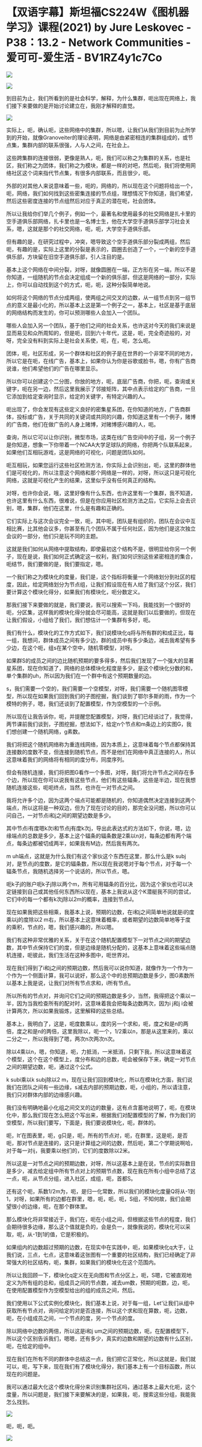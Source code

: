 # 【双语字幕】斯坦福CS224W《图机器学习》课程(2021) by Jure Leskovec - P38：13.2 - Network Communities - 爱可可-爱生活 - BV1RZ4y1c7Co

![](img/c3f1e08c022f50f5c3bf18cd7733ad0e_0.png)

![](img/c3f1e08c022f50f5c3bf18cd7733ad0e_1.png)

到目前为止，我们所看到的是社会科学，解释，为什么集群，呃出现在网络上，我们接下来要做的是开始讨论建立在，我刚才解释的直觉。



![](img/c3f1e08c022f50f5c3bf18cd7733ad0e_3.png)

实际上，呃，确认呃，这些网络中的集群，所以嗯，让我们从我们到目前为止所学到的开始，就像Granoveiter的理论表明，网络是由紧密相连的集群组成的，或节点集，集群内部的联系很强，人与人之间，在社会上。

这些跨集群的连接很弱，更像是熟人，呃，我们可以称之为集群的关系，也是社区，我们称之为团体，我们称之为模块，都是一样的对吧，然后呃，我们将使用网络社区这个词来指代节点集，有很多内部联系，而且很少，呃。

外部的对其他人来说意味着一些，呃的，网络的，所以现在这个问题将给出一个，呃，网络，我们如何找到这些密集连接的节点组，理想情况下你知道，我们希望，然后这些密度连接的节点组然后对应于真正的潜在呃，社会团体。

所以让我给你们举几个例子，例如一个，最著名和使用最多的社交网络是扎卡里的空手道俱乐部网络，扎卡里也是一名博士生，他在大学空手道俱乐部学习社会关系，嗯，这就是那个的社交网络，呃，呃，大学空手道俱乐部。

但有趣的是，在研究过程中，冲突，嗯导致这个空手道俱乐部分裂成两组，然后呃，有趣的是，实际上这里的分裂是表示的，圆圈去创造了一个，一个新的空手道俱乐部，方块留在旧空手道俱乐部，引人注目的是。

基本上这个网络在中间分裂，对呀，就像圆圈在一端，正方形在另一端，所以不是你知道，一组随机的节点会决定组成一个新的俱乐部，但这是网络的一部分，实际上，你可以自动找到这个的方式，呃，呃，这种分裂简单地说。

如何将这个网络的节点分成两组，使两组之间交叉的边数，从一组节点到另一组节点的意义是最小化的，所以基本上这是第一个例子之一，基本上，社区是基于底层的网络结构而发生的，你可以预测哪些人会加入一个团队。

哪些人会加入另一个团队，基于他们之间的社会关系，也许这对今天的我们来说是显而易见和众所周知的，但是呃，回到六十年代，这是，呃，完全奇迹般的，对呀，完全没有料到实际上是社会关系使，呃，在，呃，怎么呃。

团体，呃，社区形成，另一个群体和社区的例子是在世界的一个非常不同的地方，所以它是在呃，在线广告，基本上，如果你认为你是谷歌或脸书，嗯，你有广告商说谁，他们希望他们的广告在哪里显示。

所以你可以创建这个二分图，你放的地方，呃，底层广告商，你把，呃，查询或关键字，呃在另一边，然后这里我展示了邻接矩阵，其中点表示给定的广告商，一旦它添加到给定查询时显示，给定的关键字，有特定兴趣的人。

呃出现了，你会发现有这些定义良好的密集星系团，在你知道的地方，广告商群体，投标或广告，关于共同的关键词或共同的兴趣，你知道这里有一个例子，赌博的广告商，他们在做广告的人身上赌博，对赌博感兴趣的人，呃。

查询，所以它可以让你识别，微型市场，这类在线广告空间中的子组，另一个例子是你知道，想象一下你带着一个NCAA大学足球队的网络，你把两个队联系起来，如果他们互相玩游戏，这是网络的可视化，问题是团队如何。

呃互相玩，如果您运行这些社区检测方法，你实际上会识别出，呃，这里的群体他们是可视化的，所以注意这个网络和那个网络是一样的，对呀，所以这只是可视化网络，这就是可视化产生的结果，这里似乎没有任何真正的结构。

对呀，也许你会说，哦，这里好像有什么东西，也许这里有一个集群，我不知道，也许这里有什么东西，很难说，但是在你应用社区检测方法之后，它实际上会去识别，嗯，集群，他们在这里，什么是有趣和正确的。

它们实际上与这次会议完全一致，呃，其中呃，团队是有组织的，团队在会议中互相比赛，比其他会议多，你甚至有几个团队不属于任何社区，因为他们是这次独立会议的一部分，他们只是玩不同的主题。

这就是我们如何从网络中提取结构，即使最初这个结构不是，很明显给你另一个例子，现在是说，我们如何正式确定这一权利，我们如何识别这些紧密相连的集合，呃结节，我们要做的是，我们要指定，嗯。

一个我们称之为模块化的度量，我们是，这个指标将衡量一个网络划分到社区的程度，因此，给定网络划分为节点组，让我们假设现在有人给了我们这个分区，我们要计算这个模块化得分，如果我们有模块化，呃分数定义。

那我们接下来要做的就是，我们要说，我可以搜索一下吗，我能找到一个很好的呃，分区集，这样我的模块化得分就会尽可能高，这就是我们以后要做的，但现在让我们假设，小组给了我们，我们想估计一个集群有多好，呃。

我们有什么，模块化的工作方式如下，我们说模块化q将与所有群的和成正比，每一组，我想问，群体成员之间有多少边，群的成员中有多少条边，减去我希望有多少边，在这个呃，组s在某个空中，随机零模型，对呀。

如果群S的成员之间的边比随机预期的要多得多，然后我们发现了一个强大的显著星系团，现在你知道了，网络的总体模块化程度是多少，是这个模块化分数的和，单个集群的uh，所以因为我们在一个群中有这个预期数量的边。

s，我们需要一个空的，我们需要一个空模型，对呀，我们需要一个随机图零模型，所以现在如果我们回到我们的子图挖掘，我们谈到了鄂尔多斯的雨，作为一个模特的例子，嗯，我们还谈到了配置模型，作为空模型的一个示例。

所以现在让我告诉你，呃，并提醒您配置模型，对呀，我们已经谈过了，我觉得，两节课前我们谈到，子图挖掘，想法如下，给定n个节点和m条边上的实图G，我们想创建一个随机网络，g素数。

我们将把这个随机网络称为重连线网络，因为本质上，这意味着每个节点都保持其连接数的度数不变，但连接到随机节点，而不是他们在网络中真正连接的人，所以这意味着我们的网络将有相同的度分布，同度序列。

但会有随机连接，我们将把图G看作一个多图，对呀，我们将允许节点之间存在多个边，所以现在你可以说我有这些节点，他们有这些辐条，这些是半边，现在我想随机连接这些，呃呃终点，当然，也许在一对节点之间。

我将允许多个边，因为这两个端点可能都是随机的，你知道偶然决定连接到这两个端点，所以这将是一种双边，但为了现在讨论的目的，那完全没问题，所以你可以问自己，一对节点i和j之间的期望边数是多少。

其中节点i有度嗯k次i和节点j有度k次j，导出此表达式的方法如下，你说，嗯，边缘端点的总数是多少，基本上这个辐条的辐条数是2乘以n对，每条边都有两个端点，每条边都被切成两半，如果我有M边，然后我有两次。

m uh端点，这就是为什么我们有这个家伙这个东西在这里，那么什么是k subj对，是节点j的度数，是它的辐条数，所以现在我说嗯对于每个节点，对于每一个辐条节点，我随机选择另一个说话的，所以节点，嗯。

呃k子j的账户呃k子j除以两个m，所有可用辐条的百分比，因为这个家伙也可以决定链接到自己或其他任何东西所以现在，基本上我说从这个K潜艇我不同的尝试，它们中的每一个都有k次j除以2m的概率，连接到节点J。

现在如果我把这些相乘，我基本上说，预期的边数，在i和j之间简单地说就是i的度乘以j的度除以2 m右，所以基本上这意味着概率，或者期望的边数简单地等于度的乘积，节点的，嗯，我们感兴趣的，所以嗯。

我们有这种非常优雅的关系，关于在这个随机配置模型下一对节点之间的期望边数，其中节点保持它们的度，但是边缘是随机分配的，这基本上意味着这些端点随机连接，呃彼此，我们生活在这种多图中，呃世界对。

现在我们得到了i和j之间的预期边数，然后我可以说你知道，就像作为一个作为一个作为一个侧面计算，我可以说好，那么这个中的总预期边数是多少，图G素数所以基本上我是说，让我们对所有节点求和，i所有节点。

所以所有的节点对，并询问它们之间的预期边数是多少，当然，我得把这个乘以一半，因为当我检查所有的配对时，这意味着我会把每条边数两次，因为i j和j i会被计算两次，所以如果我锻炼，这里解释的这些总结。

基本上，我明白了，这是，呃度数乘以，度的另一个求和，呃，度之和是n的两倍，度之和是n的两倍，这里我除以，呃一个，1/2乘以n，那是从这里来的，乘以二分之一，所以我得到了嗯，两次n次两次n次。

除以4乘以n，嗯，你知道，呃，力抵消，一米抵消，只剩下我，所以这意味着这个模型，这个在这个模型上，度分布和边的总数，呃会被保存下来，确定一对节点之间的期望边数，呃，通过这个公式。

k subi乘以k subj除以2 m，现在让我们回到模块化，所以在模块化方面，我们说我们在团队之间有一些边缘，s减去内部的预期边数，呃，小组的，所以请注意，我们只对群体内部的边缘感兴趣。

我们没有明确地最小化组之间交叉的边的数量，这有点含蓄地说明了，呃，在模块化中，那么我们现在怎么把这个写出来，根据我们对配置模型的了解，作为我们的空模型，所以我们要写，下面是，我们要说模块化，呃，群体的。

呃，It’在图表里，呃，g只是，呃，所有的节点对，呃，在群里，这是呃，是否呃，那对节点是连接的，这只是计算组之间的边数，然后呃，第二个学期说啊哈，对于每一对ij，我要乘以他们的，它们的度数除以2米。

所以这是一对节点之间的预期边数，对呀，所以这基本上是在说，节点的实际数目是多少，减去给定组中所有节点对上的预期节点数，现在我在所有小组中总结了这一点，呃，从节点分组，进入社区，成组，呃，首都S。

还有这个呃，系数1/2m为，呃，是归一化常数，所以我们的模块化度量Q将从-1到1，对呀，如果所有的边都在群里，嗯，呃，呃，呃，S组，不知何故，我们会期望很小的边缘，呃，在那个群体里。

那么模块化将非常接近于，我们在，呃在小组之间，但根据这些节点的程度，我们会期待很多边缘，那么这个值就是负的，会是负一，就像我说的，模块化可以采取，呃，从-1到1的值，它是积极的。

如果组内的边数超过预期的边数，在现实中在实践中，呃，如果模块化q大于，让我们说，三点，七点，这意味着这张图有一个重要的社区结构，我们已经确定了非常强大的社区结构，呃，集群，如果我们的模块化在这个范围内。

所以让我回顾一下，模块化q定义在无向图和节点分区上，呃，S嗯，它被直观地定义为所有组的总和，组成员之间的节点数，减去um数，预期的呃数，边，呃，在使用配置模型作为空模型给出的组的成员之间，然后。

我们使用以下公式实例化模块化，我们基本上说，对于每一组，Let’让我们从组中获取所有节点对，询问给定的对是否连接，所以这个求和现在算数，呃，边数，呃，在小组成员之间，一个节点的度，另一个节点的度。

除以网络中边数的两倍，所以这是i和j um之间的预期边数，呃，在配置模型下，所以这个区别告诉我们，嗯嗯，还有多少，真实的边数和期望的边数有什么区别，呃，在给定的组中。

现在我们在所有不同的群体中总结这一点，我们把它正常化，所以这就是，我们就可以，呃，写下来，现在我们有了模块化得分，我们基本上有一个目标函数，所以现在的问题是。

我可以通过最大化这个模块化得分来识别集群社区吗，通过基本上最大化呃，这个度量，所以问题是，我们接下来要解决的是，如果我，呃，搜索这些分组，我能我怎么找到。



![](img/c3f1e08c022f50f5c3bf18cd7733ad0e_5.png)

呃，呃，呃。

![](img/c3f1e08c022f50f5c3bf18cd7733ad0e_7.png)